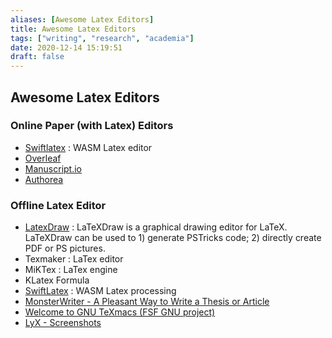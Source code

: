```yaml
---
aliases: [Awesome Latex Editors]
title: Awesome Latex Editors
tags: ["writing", "research", "academia"]
date: 2020-12-14 15:19:51
draft: false
---
```


## Awesome Latex Editors

### Online Paper (with Latex) Editors

- [Swiftlatex](https://www.swiftlatex.com/) : WASM Latex editor
- [Overleaf](https://www.overleaf.com/)
- [Manuscript.io](https://www.manuscripts.io)
- [Authorea](https://authorea.com/)

### Offline Latex Editor

- [LatexDraw](http://latexdraw.sourceforge.net/) : LaTeXDraw is a graphical drawing editor for LaTeX. LaTeXDraw can be used to 1) generate PSTricks code; 2) directly create PDF or PS pictures.
- Texmaker : LaTex editor
- MiKTex : LaTex engine
- KLatex Formula
- [SwiftLatex](https://www.swiftlatex.com/) : WASM Latex processing
- [MonsterWriter - A Pleasant Way to Write a Thesis or Article](https://www.monsterwriter.app/)
- [Welcome to GNU TeXmacs (FSF GNU project)](https://www.texmacs.org/tmweb/home/welcome.en.html)
- [LyX - Screenshots](https://www.lyx.org/Screenshots)
